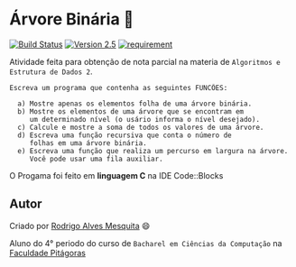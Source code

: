 Árvore Binária :evergreen_tree:
===========
[![Build Status](https://img.shields.io/travis/joyent/node/v0.6.svg)](http://github.com/Rodrigo54/Arvore_Binaria)
[![Version 2.5](https://img.shields.io/badge/version-2.5-blue.svg)](http://github.com/Rodrigo54/Arvore_Binaria)
[![requirement](https://img.shields.io/badge/requirements-Code%3A%3ABlocks-orange.svg)](http://www.codeblocks.org/downloads)

Atividade feita para obtenção de nota parcial na materia de `Algoritmos e Estrutura de Dados 2`.

````````
Escreva um programa que contenha as seguintes FUNCÕES:

  a) Mostre apenas os elementos folha de uma árvore binária.
  b) Mostre os elementos de uma árvore que se encontram em 
     um determinado nível (o usário informa o nível desejado).
  c) Calcule e mostre a soma de todos os valores de uma árvore.
  d) Escreva uma função recursiva que conta o número de 
     folhas em uma árvore binária.
  e) Escreva uma função que realiza um percurso em largura na árvore. 
     Você pode usar uma fila auxiliar.
````````
O Progama foi feito em **linguagem C** na IDE Code::Blocks

## Autor

Criado por [Rodrigo Alves Mesquita](https://www.linkedin.com/pub/rodrigo-mesquita/90/572/40a) :smile:

Aluno do 4° periodo do curso de `Bacharel em Ciências da Computação` na [Faculdade Pitágoras](http://www.faculdadepitagoras.com.br/)
